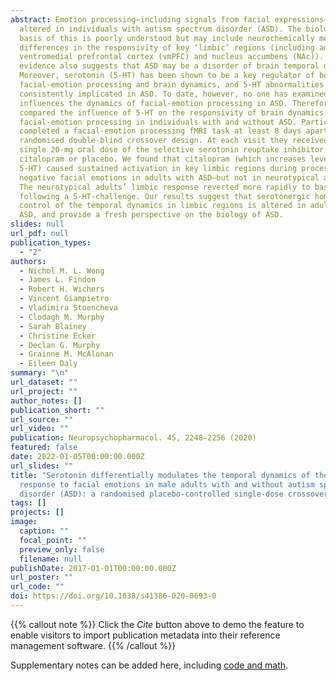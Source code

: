 ```yaml
---
abstract: Emotion processing—including signals from facial expressions—is often
  altered in individuals with autism spectrum disorder (ASD). The biological
  basis of this is poorly understood but may include neurochemically mediated
  differences in the responsivity of key ‘limbic’ regions (including amygdala,
  ventromedial prefrontal cortex (vmPFC) and nucleus accumbens (NAc)). Emerging
  evidence also suggests that ASD may be a disorder of brain temporal dynamics.
  Moreover, serotonin (5-HT) has been shown to be a key regulator of both
  facial-emotion processing and brain dynamics, and 5-HT abnormalities have been
  consistently implicated in ASD. To date, however, no one has examined how 5-HT
  influences the dynamics of facial-emotion processing in ASD. Therefore, we
  compared the influence of 5-HT on the responsivity of brain dynamics during
  facial-emotion processing in individuals with and without ASD. Participants
  completed a facial-emotion processing fMRI task at least 8 days apart using a
  randomised double-blind crossover design. At each visit they received either a
  single 20-mg oral dose of the selective serotonin reuptake inhibitor (SSRI)
  citalopram or placebo. We found that citalopram (which increases levels of
  5-HT) caused sustained activation in key limbic regions during processing of
  negative facial emotions in adults with ASD—but not in neurotypical adults.
  The neurotypical adults’ limbic response reverted more rapidly to baseline
  following a 5-HT-challenge. Our results suggest that serotonergic homoeostatic
  control of the temporal dynamics in limbic regions is altered in adults with
  ASD, and provide a fresh perspective on the biology of ASD.
slides: null
url_pdf: null
publication_types:
  - "2"
authors:
  - Nichol M. L. Wong
  - James L. Findon
  - Robert H. Wichers
  - Vincent Giampietro
  - Vladimira Stoencheva
  - Clodagh M. Murphy
  - Sarah Blainey
  - Christine Ecker
  - Declan G. Murphy
  - Grainne M. McAlonan
  - Eileen Daly
summary: "\n"
url_dataset: ""
url_project: ""
author_notes: []
publication_short: ""
url_source: ""
url_video: ""
publication: Neuropsychopharmacol. 45, 2248–2256 (2020)
featured: false
date: 2022-01-05T00:00:00.000Z
url_slides: ""
title: "Serotonin differentially modulates the temporal dynamics of the limbic
  response to facial emotions in male adults with and without autism spectrum
  disorder (ASD): a randomised placebo-controlled single-dose crossover trial"
tags: []
projects: []
image:
  caption: ""
  focal_point: ""
  preview_only: false
  filename: null
publishDate: 2017-01-01T00:00:00.000Z
url_poster: ""
url_code: ""
doi: https://doi.org/10.1038/s41386-020-0693-0
---
```


{{% callout note %}}
Click the _Cite_ button above to demo the feature to enable visitors to import publication metadata into their reference management software.
{{% /callout %}}

Supplementary notes can be added here, including [code and math](https://wowchemy.com/docs/content/writing-markdown-latex/).
